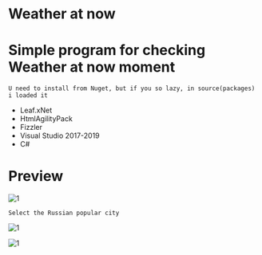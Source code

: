 # Weather at now
# Simple program for checking Weather at now moment
 ` U need to install from Nuget, but if you so lazy, in source(packages) i loaded it `
- Leaf.xNet 
- HtmlAgilityPack
- Fizzler
- Visual Studio 2017-2019
- C#


# Preview

![1](https://user-images.githubusercontent.com/58879890/133970766-13ef3de0-869c-44dc-b8b9-b352fae0f307.PNG)

` Select the Russian popular city ` 

![1](https://user-images.githubusercontent.com/58879890/133970986-5126bef8-f3a5-44ab-83bb-c4e200ffef86.PNG)

![1](https://user-images.githubusercontent.com/58879890/133971153-12ae5e75-44da-4492-9320-e96a0b9857e8.PNG)
